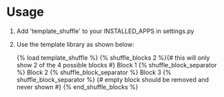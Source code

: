 Usage
==============

1. Add 'template_shuffle' to your INSTALLED_APPS in settings.py
2. Use the template library as shown below:

    {% load template_shuffle %}
    {% shuffle_blocks 2 %}{# this will only show 2 of the 4 possible blocks #}
        Block 1
    {% shuffle_block_separator %}
        Block 2
    {% shuffle_block_separator %}
        Block 3
    {% shuffle_block_separator %}
        {# empty block should be removed and never shown #}
    {% end_shuffle_blocks %}

